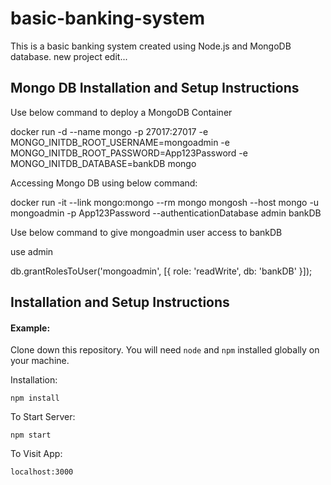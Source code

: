 ﻿# basic-banking-system
This is a basic banking system created using Node.js and MongoDB database.
new project edit...
## Mongo DB Installation and Setup Instructions

Use below command to deploy a MongoDB Container

docker run -d --name mongo -p 27017:27017 -e MONGO_INITDB_ROOT_USERNAME=mongoadmin -e MONGO_INITDB_ROOT_PASSWORD=App123Password -e MONGO_INITDB_DATABASE=bankDB mongo

Accessing Mongo DB using below command:

docker run -it --link mongo:mongo --rm mongo mongosh --host mongo -u mongoadmin -p App123Password --authenticationDatabase admin bankDB

Use below command to give mongoadmin user access to bankDB

use admin

db.grantRolesToUser('mongoadmin', [{ role: 'readWrite', db: 'bankDB' }]);

## Installation and Setup Instructions

#### Example:  

Clone down this repository. You will need `node` and `npm` installed globally on your machine.  

Installation:

`npm install`    

To Start Server:

`npm start`  

To Visit App:

`localhost:3000`  
